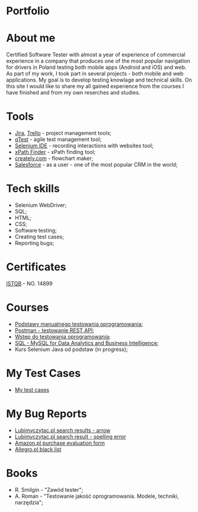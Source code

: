 # Portfolio

# About me
Certified Software Tester with almost a year of experience of commercial experience in a company that produces one of the most popular navigation for drivers in Poland testing both mobile apps (Android and iOS) and web. As part of my work, I took part in several projects - both mobile and web applications. My goal is to develop testing knowlage and technical skills. On this site I would like to share my all gained experience from the courses I have finished and from my own reserches and studies.

# Tools
* [Jira](https://www.atlassian.com/pl/software/jira), [Trello](https://trello.com/pl) - project management tools;
* [qTest](https://www.tricentis.com/products/agile-dev-testing-qtest/) - agile test management tool;
* [Selenium IDE](https://chrome.google.com/webstore/detail/selenium-ide/mooikfkahbdckldjjndioackbalphokd) - recording interactions with websites tool;
* [xPath Finder](https://chrome.google.com/webstore/detail/xpath-finder/ihnknokegkbpmofmafnkoadfjkhlogph) - xPath finding tool;
* [creately.com](https://app.creately.com/) - flowchart maker;
* [Salesforce](https://www.salesforce.com/eu/) - as a user - one of the most popular CRM in the world;

# Tech skills
* Selenium WebDriver;
* SQL;
* HTML;
* CSS;
* Software testing;
* Creating test cases;
* Reporting bugs;

# Certificates
[ISTQB](http://scr.istqb.org/?name=&number=14899%2FFLCT%2F2020&orderBy=relevancy&orderDirection=&dateStart=&dateEnd=&expiryStart=&expiryEnd=&certificationBody=&examProvider=&certificationLevel=&country=) - NO. 14899

# Courses
* [Podstawy manualnego testowania oprogramowania](https://www.udemy.com/certificate/UC-23410372-174a-4667-8390-695fb4e8d385/);
* [Postman - testowanie REST API](https://www.udemy.com/certificate/UC-90944542-e0a2-4045-9724-472579a8dd29/);
* [Wstęp do testowania oprogramowania](https://www.udemy.com/certificate/UC-0ae693a6-da9b-4ec5-b2b3-fac2acd147c6/);
* [SQL - MySQL for Data Analytics and Business Intelligence](https://www.udemy.com/certificate/UC-58e9dd3d-333c-4625-a76f-acf4f0e14866/);
* Kurs Selenium Java od podstaw (in progress);

# My Test Cases
* [My test cases](https://docs.google.com/spreadsheets/d/1oJbdtVyLhAItWBG22CWhneczLSXlRFOm_771jgnxrmE/edit?usp=sharing)

# My Bug Reports
* [Lubimyczytac.pl search results - arrow](https://docs.google.com/document/d/1V6m7Rkm5O3d3RDqa0u7uySx_wlm3XjAeQmwKBAf4jGQ/edit?usp=sharing)
* [Lubimyczytac.pl search result - spelling error](https://docs.google.com/document/d/1mS0SX6ZDvPHvwsJBrJ2mya34zjT4uFIHBMqEft2cYBY)
* [Amazon.pl purchase evaluation form](https://docs.google.com/document/d/14p7HHReVOaqkEgJhiaD9-syM8RIUw-hFRCzkQTShVSs/edit?usp=sharing)
* [Allegro.pl black list](https://docs.google.com/document/d/1iXp3kYFQgqXvEs581oDbKUobTeCY1aumlchHABXkjp0/edit?usp=sharing)

# Books
* R. Smilgin - "Zawód tester";
* A. Roman - "Testowanie jakość oprogramowania. Modele, techniki, narzędzia";
